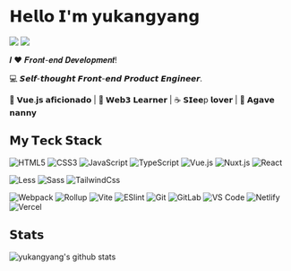 # 𝗛𝗲𝗹𝗹𝗼 𝗜'𝗺 𝘆𝘂𝗸𝗮𝗻𝗴𝘆𝗮𝗻𝗴

[![](https://img.shields.io/badge/-@飞天大眼-%2309a3d6?style=flat-square&logo=bilibili&logoColor=ffffff)](https://space.bilibili.com/388476777)
[![](https://img.shields.io/badge/-@yukangyang-%23181717?style=flat-square&logo=github)](https://github.com/yukangyang)

𝑰 ❤️ 𝑭𝒓𝒐𝒏𝒕-𝒆𝒏𝒅 𝑫𝒆𝒗𝒆𝒍𝒐𝒑𝒎𝒆𝒏𝒕!

:computer: 𝙎𝙚𝙡𝙛-𝙩𝙝𝙤𝙪𝙜𝙝𝙩 𝙁𝙧𝙤𝙣𝙩-𝙚𝙣𝙙 𝙋𝙧𝙤𝙙𝙪𝙘𝙩 𝙀𝙣𝙜𝙞𝙣𝙚𝙚𝙧.

🖖 𝗩𝘂𝗲.𝗷𝘀 𝗮𝗳𝗶𝗰𝗶𝗼𝗻𝗮𝗱𝗼 | 🔐 𝗪𝗲𝗯𝟯 𝗟𝗲𝗮𝗿𝗻𝗲𝗿 | ☕️ 𝗦𝗜𝗲𝗲p 𝗹𝗼𝘃𝗲𝗿 | 🌵 𝗔𝗴𝗮𝘃𝗲 𝗻𝗮𝗻𝗻𝘆



## 𝗠𝘆 𝗧𝗲𝗰𝗸 𝗦𝘁𝗮𝗰𝗸

![HTML5](https://img.shields.io/badge/-HTML5-%23E44D27?style=flat-square&logo=html5&logoColor=ffffff)
![CSS3](https://img.shields.io/badge/-CSS3-%231572B6?style=flat-square&logo=css3)
![JavaScript](https://img.shields.io/badge/-JavaScript-%23F7DF1C?style=flat-square&logo=javascript&logoColor=000000&labelColor=%23F7DF1C&color=%23FFCE5A)
![TypeScript](https://img.shields.io/badge/-TypeScript-007ACC?style=flat-square&logo=typescript&logoColor=white)
![Vue.js](https://img.shields.io/badge/-Vue.js-%232c3e50?style=flat-square&logo=vuedotjs)
![Nuxt.js](https://img.shields.io/badge/-Nuxt.js-%23282C34?style=flat-square&logo=nuxtdotjs)
![React](https://img.shields.io/badge/-React-%23282C34?style=flat-square&logo=react)

![Less](https://img.shields.io/badge/-Less-%231d365d?style=flat-square&logo=less&logoColor=ffffff)
![Sass](https://img.shields.io/badge/-Sass-%23CC6699?style=flat-square&logo=sass&logoColor=ffffff)
![TailwindCss](https://img.shields.io/badge/-TailwindCss-%231a202c?style=flat-square&logo=tailwind-css)


![Webpack](https://img.shields.io/badge/-Webpack-%232C3A42?style=flat-square&logo=webpack)
![Rollup](https://img.shields.io/badge/-Rollup-%23EC4A3F?style=flat-square&logo=rollupdotjs&logoColor=ffffff)
![Vite](https://img.shields.io/badge/-Vite-%23646CFF?style=flat-square&logo=vite&logoColor=ffffff)
![ESlint](https://img.shields.io/badge/-ESLint-%234B32C3?style=flat-square&logo=eslint)
![Git](https://img.shields.io/badge/-Git-%23F05032?style=flat-square&logo=git&logoColor=%23ffffff)
![GitLab](https://img.shields.io/badge/-GitLab-FCA121?style=flat-square&logo=gitlab)
![VS Code](https://img.shields.io/badge/-VSCode-%23007ACC?style=flat-square&logo=visual-studio-code)
![Netlify](https://img.shields.io/badge/-Netlify-%2300C7B7?style=flat-square&logo=netlify&logoColor=ffffff)
![Vercel](https://img.shields.io/badge/-Vercel-%23ffffff?style=flat-square&logo=vercel&logoColor=000000)

## 𝗦𝘁𝗮𝘁𝘀

![yukangyang's github stats](https://github-readme-stats.vercel.app/api?username=yukangyang&show_icons=true&theme=dracula)
